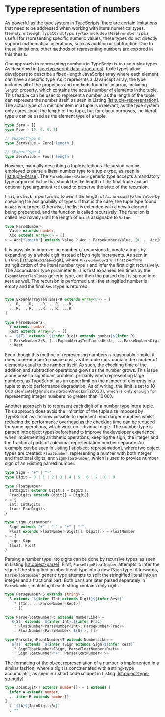 # Type representation of numbers

As powerful as the type system in TypeScripts, there are certain limitations that need to be addressed when working with literal numerical types. Namely, although TypeScript type syntax includes literal number types, useful for representing specific numeric values, these types do not directly support mathematical operations, such as addition or subtraction. Due to these limitations, other methods of representing numbers are explored in this thesis.

One approach to representing numbers in TypeScript is to use tuples types. As described in [\[sec:typescript-data-structures\]](#sec:typescript-data-structures), tuple types allow developers to describe a fixed-length JavaScript array where each element can have a specific type. As it represents a JavaScript array, the type includes all of the properties and methods found in an array, including `length` property, which contains the actual number of elements in the tuple. This feature can be used to represent a number, as the length of the tuple can represent the number itself, as seen in Listing [\[lst:tuple-representation\]](#lst:tuple-representation). The actual type of a member item in a tuple is irrelevant, as the type system only cares about the length of the tuple, but for clarity purposes, the literal type `0` can be used as the element type of a tuple.

<div class="listing">

``` TypeScript
type Zero = []
type Four = [0, 0, 0, 0] 

// $ExpectType 0
type ZeroValue = Zero['length']

// $ExpectType 4
type ZeroValue = Four['length']
```

</div>

However, manually describing a tuple is tedious. Recursion can be employed to parse a literal number type to a tuple type, as seen in [\[lst:tuple-parse\]](#lst:tuple-parse). The `ParseNumber<Value>` generic type accepts a mandatory type argument `Value` that should be the length of the final tuple and an optional type argument `Acc` used to preserve the state of the recursion.

First, a check is performed to see if the length of `Acc` is equal to the `Value` by checking the assignability of types. If that is the case, the tuple type found in `Acc` is returned. Otherwise, the list is extended with a new `0` element being prepended, and the function is called recursively. The function is called recursively until the length of `Acc` is assignable to `Value`.

<div class="listing">

``` TypeScript
type ParseNumber<
  Value extends number,
  Acc extends Array<0> = []
> = Acc["length"] extends Value ? Acc : ParseNumber<Value, [0, ...Acc]>
```

</div>

It is possible to improve the number of recursions to create a tuple by expanding by a whole digit instead of by single increments. As seen in Listing [\[lst:tuple-parse-digit\]](#lst:tuple-parse-digit), where `ParsedNumber2` will first perform stringification of the literal number type `T` and infer the first digit recursively. The accumulator type parameter `Rest` is first expanded ten times by the `ExpandArrayTenTimes` generic type, and then the parsed digit is spread into `Rest` as well. The recursion is performed until the stringified number is empty and the final `Rest` type is returned.

<div class="listing">

``` TypeScript

type ExpandArrayTenTimes<R extends Array<0>> = [
  ...R, ...R, ...R, ...R, ...R,
  ...R, ...R, ...R, ...R, ...R
]
    
type ParseNumber2<
  T extends number,
  Rest extends Array<0> = []
> = `${T}` extends `${infer Digit extends number}${infer R}`
  ? ParseNumber2<R, [...ExpandArrayTenTimes<Rest>, ...ParseNumber<Digit>]>
  : Rest
```

</div>

Even though this method of representing numbers is reasonably simple, it does come at a performance cost, as the tuple must contain the number of elements equal to the number itself. As such, the checking time of the addition and subtraction operations grows as the number grows. This issue alone poses a significant problem, primarily when representing large numbers, as TypeScript has an upper limit on the number of elements in a tuple to avoid performance degradation. As of writing, the limit is set to 10 000 elements[@ImplementationCheckerTs2023], which is only enough for representing integer numbers no greater than 10 000.

Another approach is to represent each digit of a number type into a tuple. This approach does avoid the limitation of the tuple size imposed by TypeScript, as it is now possible to represent much larger numbers whilst reducing the performance overhead as the checking time can be reduced for some operations, which work on individual digits. The number type is parsed into object types beforehand to improve the developer experience when implementing arithmetic operations, keeping the sign, the integer and the fractional parts of a decimal representation number separate. An example can be seen in Listing [\[lst:object-representation\]](#lst:object-representation), where two object types are created: `FloatNumber`, representing a number with both integer and fractional digits, and `SignFloatNumber`, which is used to provide number sign of an existing parsed number.

<div class="listing">

``` TypeScript
type Sign = "+" | "-"
type Digit = 0 | 1 | 2 | 3 | 4 | 5 | 6 | 7 | 8 | 9

type FloatNumber<
  IntDigits extends Digit[] = Digit[],
  FracDigits extends Digit[] = Digit[]
> = {
  int: IntDigits
  frac: FracDigits
}

type SignFloatNumber<
  Sign extends "+" | "-" = "+" | "-",
  Float extends FloatNumber<Digit[], Digit[]> = FloatNumber
> = {
  sign: Sign
  float: Float
}
```

</div>

Parsing a number type into digits can be done by recursive types, as seen in Listing [\[lst:object-parse\]](#lst:object-parse). First, `ParseSignFloatNumber` attempts to infer the sign of the stringified number literal type into a new `TSign` type. Afterwards, `ParseFloatNumber` generic type attempts to split the stringified literal into an integer and a fractional part. Both parts are later parsed separately in `ParseNumber`, matching if each string contains only digits.

<div class="listing">

``` TypeScript
type ParseNumber<S extends string> =
  S extends `${infer TInt extends Digit}${infer Rest}`
    ? [TInt, ...ParseNumber<Rest>]
    : []

type ParseFloatNumber<S extends NumberLike> =
  `${S}` extends `${infer Int}.${infer Frac}`
    ? FloatNumber<ParseNumber<Int>, ParseNumber<Frac>>
    : FloatNumber<ParseNumber<`${S}`>, []>

type ParseSignFloatNumber<T extends NumberLike> =
  `${T}` extends `${infer TSign extends Sign}${infer Rest}`
    ? SignFloatNumber<TSign, ParseFloatNumber<Rest>>
    : SignFloatNumber<"+", ParseFloatNumber<T>>
```

</div>

The formatting of the object representation of a number is implemented in a similar fashion, where a digit is concatenated with a string-type accumulator, as seen in a short code snippet in Listing [\[lst:object-type-stringify\]](#lst:object-type-stringify).

<div class="listing">

``` TypeScript
type JoinDigit<T extends number[]> = T extends [
  infer A extends number,
  ...infer R extends number[]
]
  ? `${A}${JoinDigit<R>}`
  : ""
```

</div>
